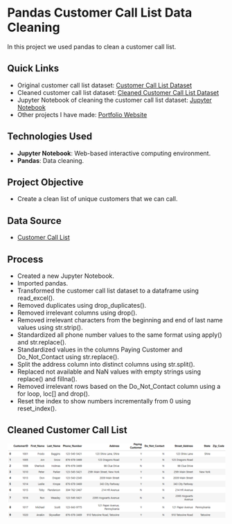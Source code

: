 # Pandas Customer Call List Data Cleaning
In this project we used pandas to clean a customer call list. 

## Quick Links
- Original customer call list dataset: [Customer Call List Dataset](customer_call_list.xlsx)
- Cleaned customer call list dataset: [Cleaned Customer Call List Dataset](cleaned_customer_call_list)
- Jupyter Notebook of cleaning the customer call list dataset: [Jupyter Notebook](customer_call_list_data_cleaning_project.ipynb)
- Other projects I have made: [Portfolio Website](https://lucashoffschmidt.github.io/)

## Technologies Used
- **Jupyter Notebook**: Web-based interactive computing environment. 
- **Pandas**: Data cleaning.

## Project Objective
- Create a clean list of unique customers that we can call. 

## Data Source
- [Customer Call List](customer_call_list.xlsx)

## Process
- Created a new Jupyter Notebook. 
- Imported pandas.
- Transformed the customer call list dataset to a dataframe using read_excel().
- Removed duplicates using drop_duplicates().
- Removed irrelevant columns using drop().
- Removed irrelevant characters from the beginning and end of last name values using str.strip().
- Standardized all phone number values to the same format using apply() and str.replace().
- Standardized values in the columns Paying Customer and Do_Not_Contact using str.replace().
- Split the address column into distinct columns using str.split().
- Replaced not available and NaN values with empty strings using replace() and fillna().
- Removed irrelevant rows based on the Do_Not_Contact column using a for loop, loc[] and drop().
- Reset the index to show numbers incrementally from 0 using reset_index().

## Cleaned Customer Call List
![Cleaned Customer Call List](cleaned_customer_call_list.png)
